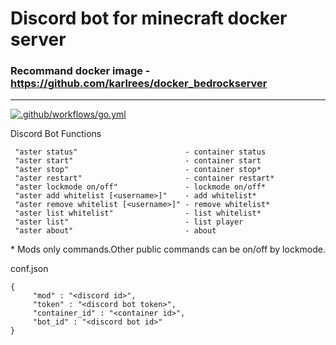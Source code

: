 # Discord bot for minecraft docker server

### Recommand docker image - https://github.com/karlrees/docker_bedrockserver

<hr>


[![.github/workflows/go.yml](https://github.com/peterzam/AsterianBot/actions/workflows/go.yml/badge.svg)](https://github.com/peterzam/AsterianBot/actions/workflows/go.yml)


Discord Bot Functions
```
 "aster status"                        - container status
 "aster start"                         - container start
 "aster stop"                          - container stop*
 "aster restart"                       - container restart*
 "aster lockmode on/off"               - lockmode on/off*
 "aster add whitelist [<username>]"    - add whitelist*
 "aster remove whitelist [<username>]" - remove whitelist*
 "aster list whitelist"                - list whitelist*
 "aster list"                          - list player
 "aster about"                         - about
```
\* Mods only commands.Other public commands can be on/off by lockmode.

conf.json

```
{
     "mod" : "<discord id>",
     "token" : "<discord bot token>",
     "container_id" : "<container id>",
     "bot_id" : "<discord bot id>"
}
```
